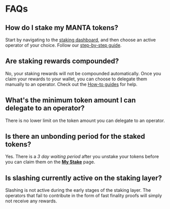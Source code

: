 # FAQs

## How do I stake my MANTA tokens?

Start by navigating to the [staking dashboard](https://staking.manta.network/), and then choose an active operator of your choice. Follow our [step-by-step guide](./staking-howtos.md).

## Are staking rewards compounded?

No, your staking rewards will not be compounded automatically. Once you claim your rewards to your wallet, you can choose to delegate them manually to an operator. Check out the [How-to guides](./staking-howtos) for help.

## What's the minimum token amount I can delegate to an operator?

There is no lower limit on the token amount you can delegate to an operator.

## Is there an unbonding period for the staked tokens?

Yes. There is a *3 day waiting period* after you unstake your tokens before you can claim them on the [**My Stake**](https://staking.manta.network/my-stake) page.

## Is slashing currently active on the staking layer?

Slashing is not active during the early stages of the staking layer. The operators that fail to contribute in the form of fast finality proofs will simply not receive any rewards.
